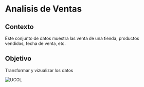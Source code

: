 # Analisis de Ventas

## Contexto
Este conjunto de datos muestra las venta de una tienda, productos vendidos, fecha de venta, etc.


## Objetivo
Transformar y vizualizar los datos

![UCOL](https://github.com/user-attachments/assets/e71dd76f-fe88-48d0-8731-4c49fb93298c)
